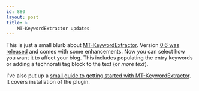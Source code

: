 ```yaml
---
id: 880
layout: post
title: >
    MT-KeywordExtractor updates
---
```


This is just a small blurb about <a href="http://blog.socklabs.com/keywordextractor/">MT-KeywordExtractor</a>. Version <a href="http://blog.socklabs.com/keywordextractor/2006/04/02/release_06/">0.6 was released</a> and comes with some enhancements. Now you can select how you want it to affect your blog. This includes populating the entry keywords or adding a technorati tag block to the text (or <em>more text</em>).

I've also put up a <a href="http://blog.socklabs.com/keywordextractor/2006/04/04/getting_started_with_mtkeyword/">small guide to getting started with MT-KeywordExtractor</a>. It covers installation of the plugin.
